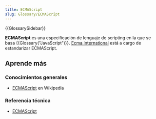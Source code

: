 ```yaml
---
title: ECMAScript
slug: Glossary/ECMAScript
---
```


{{GlossarySidebar}}

**ECMAScript** es una especificación de lenguaje de scripting en la que se basa {{Glossary("JavaScript")}}. [Ecma International](https://www.ecma-international.org) está a cargo de estandarizar ECMAScript.

## Aprende más

### Conocimientos generales

- [ECMAScript](https://es.wikipedia.org/wiki/ECMAScript) en Wikipedia

### Referencia técnica

- [ECMAScript](https://tc39.es/ecma262/)
